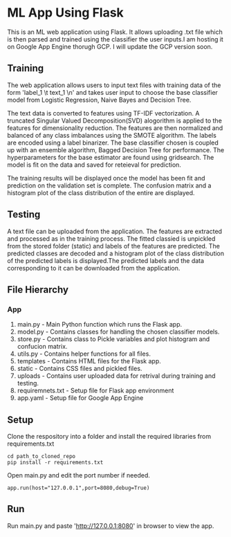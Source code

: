 
# ML App Using Flask

This is an ML web application using Flask. It allows uploading .txt file which is then parsed and trained using the classifier the user inputs.I am hosting it on Google App Engine thorugh GCP. I will update the GCP version soon.

## Training

The web application allows users to input text files with training data of the form 'label_1 \t text_1 \n' and takes user input to choose the base classifier model from Logistic Regression, Naive Bayes and Decision Tree. 

The text data is converted to features using TF-IDF vectorization. A truncated Singular Valued Decomposition(SVD) alogorithm is applied to the features for dimensionality reduction. The features are then normalized and balanced of any class imbalances using the SMOTE algorithm. The labels are encoded using a label binarizer. The base classifier chosen is coupled up with an ensemble algorithm, Bagged Decision Tree for performance. The hyperparameters for the base estimator are found using gridsearch. The model is fit on the data and  saved for reteieval for prediction.

The training results will be displayed once the model has been fit and prediction on the validation set is complete. The confusion matrix and a histogram plot of the class distribution of the entire are displayed.

## Testing

A text file can be uploaded from the application. The features are extracted and processed as in the training process. The fitted classied is unpickled from the stored folder (static) and labels of the features are predicted. The predicted classes are decoded and a histogram plot of the class distribution of the predicted labels is displayed.The predicted labels and the data corresponding to it can be downloaded from the application.


## File Hierarchy

### App
1. main.py - Main Python function which runs the Flask app.
2. model.py - Contains classes for handling the chosen classifier models. 
3. store.py - Contains class to Pickle variables and plot histogram and confucion matrix.
4. utils.py - Contains helper functions for all files.
5. templates - Contains HTML files for the Flask app.
6. static - Contains CSS files and pickled files.
7. uploads - Contains user uploaded data for retrival during training and testing.
8. requiremnets.txt - Setup file for Flask app environment
9. app.yaml - Setup file for Google App Engine

## Setup 

Clone the respository into a folder and install the required libraries from requirements.txt

```
cd path_to_cloned_repo
pip install -r requirements.txt
```
Open main.py and edit the port number if needed.

```
app.run(host="127.0.0.1",port=8080,debug=True)
```
## Run

Run main.py and paste 'http://127.0.0.1:8080' in browser to view the app.
